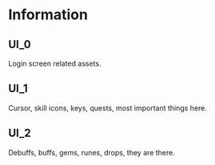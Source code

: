 # Information

## UI_0

Login screen related assets.

## UI_1

Cursor, skill icons, keys, quests, most important things here.

## UI_2

Debuffs, buffs, gems, runes, drops, they are there.

